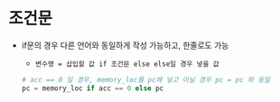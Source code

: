 
# 조건문

- if문의 경우 다른 언어와 동일하게 작성 가능하고, 한줄로도 가능

  - `변수명 = 삽입할 값 if 조건문 else else일 경우 넣을 값`

  ```python
  # acc == 0 일 경우, memory_loc를 pc에 넣고 아닐 경우 pc = pc 와 동일
  pc = memory_loc if acc == 0 else pc
  ```